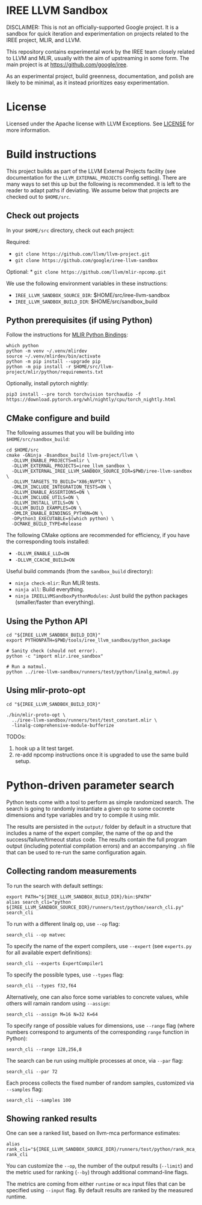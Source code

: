 # IREE LLVM Sandbox

DISCLAIMER: This is not an officially-supported Google project. It is a sandbox
for quick iteration and experimentation on projects related to the IREE project,
MLIR, and LLVM.

This repository contains experimental work by the IREE team closely related to
LLVM and MLIR, usually with the aim of upstreaming in some form. The main
project is at https://github.com/google/iree.

As an experimental project, build greenness, documentation, and polish are
likely to be minimal, as it instead prioritizes easy experimentation.

# License

Licensed under the Apache license with LLVM Exceptions. See [LICENSE](LICENSE)
for more information.

# Build instructions

This project builds as part of the LLVM External Projects facility (see
documentation for the `LLVM_EXTERNAL_PROJECTS` config setting). There are many
ways to set this up but the following is recommended. It is left to the reader
to adapt paths if deviating. We assume below that projects are checked out to
`$HOME/src`.

## Check out projects

In your `$HOME/src` directory, check out each project:

Required:

*   `git clone https://github.com/llvm/llvm-project.git`
*   `git clone https://github.com/google/iree-llvm-sandbox`

Optional: * `git clone https://github.com/llvm/mlir-npcomp.git`

We use the following environment variables in these instructions:

*   `IREE_LLVM_SANDBOX_SOURCE_DIR`: $HOME/src/iree-llvm-sandbox
*   `IREE_LLVM_SANDBOX_BUILD_DIR`: $HOME/src/sandbox_build

## Python prerequisites (if using Python)

Follow the instructions for
[MLIR Python Bindings](https://mlir.llvm.org/docs/Bindings/Python/):

```
which python
python -m venv ~/.venv/mlirdev
source ~/.venv/mlirdev/bin/activate
python -m pip install --upgrade pip
python -m pip install -r $HOME/src/llvm-project/mlir/python/requirements.txt
```

Optionally, install pytorch nightly:

```
pip3 install --pre torch torchvision torchaudio -f https://download.pytorch.org/whl/nightly/cpu/torch_nightly.html
```

## CMake configure and build

The following assumes that you will be building into `$HOME/src/sandbox_build`:

```
cd $HOME/src
cmake -GNinja -Bsandbox_build llvm-project/llvm \
  -DLLVM_ENABLE_PROJECTS=mlir \
  -DLLVM_EXTERNAL_PROJECTS=iree_llvm_sandbox \
  -DLLVM_EXTERNAL_IREE_LLVM_SANDBOX_SOURCE_DIR=$PWD/iree-llvm-sandbox \
  -DLLVM_TARGETS_TO_BUILD="X86;NVPTX" \
  -DMLIR_INCLUDE_INTEGRATION_TESTS=ON \
  -DLLVM_ENABLE_ASSERTIONS=ON \
  -DLLVM_INCLUDE_UTILS=ON \
  -DLLVM_INSTALL_UTILS=ON \
  -DLLVM_BUILD_EXAMPLES=ON \
  -DMLIR_ENABLE_BINDINGS_PYTHON=ON \
  -DPython3_EXECUTABLE=$(which python) \
  -DCMAKE_BUILD_TYPE=Release
```

The following CMake options are recommended for efficiency, if you have the
corresponding tools installed:

*   `-DLLVM_ENABLE_LLD=ON`
*   `-DLLVM_CCACHE_BUILD=ON`

Useful build commands (from the `sandbox_build` directory):

*   `ninja check-mlir`: Run MLIR tests.
*   `ninja all`: Build everything.
*   `ninja IREELLVMSandboxPythonModules`: Just build the python packages
    (smaller/faster than everything).

## Using the Python API

```
cd "${IREE_LLVM_SANDBOX_BUILD_DIR}"
export PYTHONPATH=$PWD/tools/iree_llvm_sandbox/python_package

# Sanity check (should not error).
python -c "import mlir.iree_sandbox"

# Run a matmul.
python ../iree-llvm-sandbox/runners/test/python/linalg_matmul.py
```

## Using mlir-proto-opt

```
cd "${IREE_LLVM_SANDBOX_BUILD_DIR}"

./bin/mlir-proto-opt \
  ../iree-llvm-sandbox/runners/test/test_constant.mlir \
  -linalg-comprehensive-module-bufferize
```

TODOs:

1.  hook up a lit test target.
2.  re-add npcomp instructions once it is upgraded to use the same build setup.

# Python-driven parameter search

Python tests come with a tool to perform as simple randomized search. The search
is going to randomly instantiate a given op to some cocnrete dimensions and type
variables and try to compile it using mlir.

The results are persisted in the `output/` folder by default in a structure that
includes a name of the expert compiler, the name of the op and the
success/failure/timeout status code. The results contain the full program output
(including potential compilation errors) and an accompanying `.sh` file that can
be used to re-run the same configuration again.

## Collecting random measurements

To run the search with default settings:

```
export PATH="${IREE_LLVM_SANDBOX_BUILD_DIR}/bin:$PATH"
alias search_cli="python ${IREE_LLVM_SANDBOX_SOURCE_DIR}/runners/test/python/search_cli.py"
search_cli
```

To run with a different linalg op, use `--op` flag:

```
search_cli --op matvec
```

To specify the name of the expert compilers, use `--expert` (see `experts.py`
for all available expert definitions):

```
search_cli --experts ExpertCompiler1
```

To specify the possible types, use `--types` flag:

```
search_cli --types f32,f64
```

Alternatively, one can also force some variables to concrete values, while
others will ramain random using `--assign`:

```
search_cli --assign M=16 N=32 K=64
```

To specify range of possible values for dimensions, use `--range` flag (where
numbers correspond to arguments of the corresponding `range` function in
Python):

```
search_cli --range 128,256,8
```

The search can be run using multiple processes at once, via `--par` flag:

```
search_cli --par 72
```

Each process collects the fixed number of random samples, customized via
`--samples` flag:

```
search_cli --samples 100
```

## Showing ranked results

One can see a ranked list, based on llvm-mca performance estimates:

```
alias rank_cli="${IREE_LLVM_SANDBOX_SOURCE_DIR}/runners/test/python/rank_mca_cli.py"
rank_cli
```

You can customize the `--op`, the number of the output results (`--limit`) and
the metric used for ranking (`--by`) through additional command-line flags.

The metrics are coming from either `runtime` or `mca` input files that can be
specified using `--input` flag. By default results are ranked by the measured
runtime.
